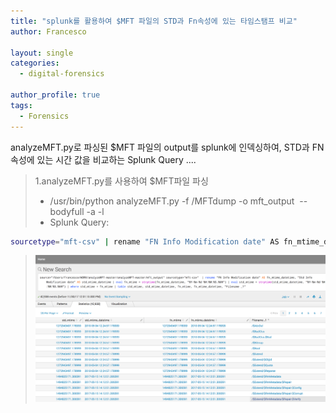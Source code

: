 ```yaml
---
title: "splunk를 활용하여 $MFT 파일의 STD과 Fn속성에 있는 타임스탬프 비교"
author: Francesco

layout: single
categories:
  - digital-forensics

author_profile: true
tags:
  - Forensics
---
```


analyzeMFT.py로 파싱된 $MFT 파일의 output를 splunk에 인덱싱하여, STD과 FN 속성에 있는 시간 값을 비교하는 Splunk Query ....

> 1.analyzeMFT.py를 사용하여 $MFT파일 파싱
> - /usr/bin/python analyzeMFT.py -f /MFTdump -o mft_output  --bodyfull -a -l
> - Splunk Query: 
```bash
sourcetype="mft-csv" | rename "FN Info Modification date" AS fn_mtime_datetime, "Std Info Modification date" AS std_mtime_datetime | eval fn_mtime = strptime(fn_mtime_datetime, "%Y-%m-%d %H:%M:%S.%6N") | eval std_mtime = strptime(std_mtime_datetime, "%Y-%m-%d %H:%M:%S.%6N") | where std_mtime = fn_mtime | table std_mtime, std_mtime_datetime, fn_mtime, fn_mtime_datetime,
```
>![parse](/images/parsedmfsusingsplunk.png)
